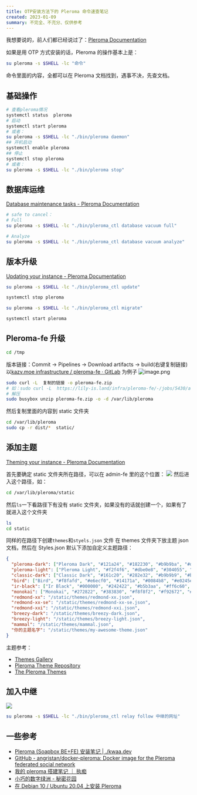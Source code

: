 ```yaml
---
title: OTP安装方法下的 Pleroma 命令速查笔记
created: 2023-01-09
summary: 不完全、不充分、仅供参考
---
```


我想要说的，前人们都已经说过了：[Pleroma Documentation](https://docs-develop.pleroma.social/)

如果是用 OTP 方式安装的话，Pleroma 的操作基本上是：

```bash
su pleroma -s $SHELL -lc "命令"
```

命令里面的内容，全都可以在 Pleroma 文档找到，遇事不决，先查文档。

## 基础操作

```bash
# 查看pleroma情况
systemctl status  pleroma
# 启动
systemctl start pleroma
# 或者：
su pleroma -s $SHELL -lc "./bin/pleroma daemon"
## 开机启动
systemctl enable pleroma
## 停止
systemctl stop pleroma
# 或者：
su pleroma -s $SHELL -lc "./bin/pleroma stop"
```

## 数据库运维

[Database maintenance tasks - Pleroma Documentation](https://docs-develop.pleroma.social/backend/administration/CLI_tasks/database/)

```bash
# safe to cancel：
# Full
su pleroma -s $SHELL -lc "./bin/pleroma_ctl database vacuum full"

# Analyze
su pleroma -s $SHELL -lc "./bin/pleroma_ctl database vacuum analyze"
```

## 版本升级

[Updating your instance - Pleroma Documentation](https://docs-develop.pleroma.social/backend/administration/updating/)

```bash
su pleroma -s $SHELL -lc "./bin/pleroma_ctl update"

systemctl stop pleroma

su pleroma -s $SHELL -lc "./bin/pleroma_ctl migrate"

systemctl start pleroma
```

## Pleroma-fe 升级

```bash
cd /tmp
```

版本链接：Commit -> Pipelines -> Download artifacts -> build(右键复制链接)
以[kazv.moe infrastructure / pleroma-fe · GitLab](https://lily-is.land/infra/pleroma-fe) 为例子
![image.png](https://usc1.contabostorage.com/cc0b816231a841b1b0232d5ef0c6deb1:image/2023/01/0f255419fb489ed8bac25c1c2a95f3a2.png)

```bash
sudo curl -L  复制的链接 -o pleroma-fe.zip
# 如：sudo curl -L  https://lily-is.land/infra/pleroma-fe/-/jobs/5430/artifacts/download?file_type=archive -o pleroma-fe.zip
# 解压
sudo busybox unzip pleroma-fe.zip -o -d /var/lib/pleroma
```

然后复制里面的内容到 static 文件夹

```bash
cd /var/lib/pleroma
sudo cp -r dist/*  static/
```

## 添加主题

[Theming your instance - Pleroma Documentation](https://docs-develop.pleroma.social/backend/configuration/howto_theming_your_instance/)

首先要确定 static 文件夹所在路径，可以在 admin-fe 里的这个位置：
![](https://usc1.contabostorage.com/cc0b816231a841b1b0232d5ef0c6deb1:image/2022/08/bbd16c782791ec0391f00799af995d80.png)
然后进入这个路径，如：

```bash
cd /var/lib/pleroma/static
```

然后`ls`一下看路径下有没有 static 文件夹，如果没有的话就创建一个，如果有了就进入这个文件夹

```bash
ls
cd static
```

同样的在路径下创建`themes`和`styels.json` 文件
在 themes 文件夹下放主题 json 文档，然后在
Styles.json 默认下添加自定义主题路径：

```json
{
  "pleroma-dark": ["Pleroma Dark", "#121a24", "#182230", "#b9b9ba", "#d8a070", "#d31014", "#0fa00f", "#0095ff", "#ffa500"],
  "pleroma-light": ["Pleroma Light", "#f2f4f6", "#dbe0e8", "#304055", "#f86f0f", "#d31014", "#0fa00f", "#0095ff", "#ffa500"],
  "classic-dark": ["Classic Dark", "#161c20", "#282e32", "#b9b9b9", "#baaa9c", "#d31014", "#0fa00f", "#0095ff", "#ffa500"],
  "bird": ["Bird", "#f8fafd", "#e6ecf0", "#14171a", "#0084b8", "#e0245e", "#17bf63", "#1b95e0", "#fab81e"],
  "ir-black": ["Ir Black", "#000000", "#242422", "#b5b3aa", "#ff6c60", "#FF6C60", "#A8FF60", "#96CBFE", "#FFFFB6"],
  "monokai": ["Monokai", "#272822", "#383830", "#f8f8f2", "#f92672", "#F92672", "#a6e22e", "#66d9ef", "#f4bf75"],
  "redmond-xx": "/static/themes/redmond-xx.json",
  "redmond-xx-se": "/static/themes/redmond-xx-se.json",
  "redmond-xxi": "/static/themes/redmond-xxi.json",
  "breezy-dark": "/static/themes/breezy-dark.json",
  "breezy-light": "/static/themes/breezy-light.json",
  "mammal": "/static/themes/mammal.json",
  "你的主题名字": "/static/themes/my-awesome-theme.json"
}
```

主题参考：

- [Themes Gallery](https://suicablog.cobaltkiss.blue/posts/themes-gallery/)
- [Pleroma Theme Repository](https://plthemes.vulpes.one/)
- [The Pleroma Themes](https://mindpalace.michaelis.website/tech/pleroma-theme.html)

## 加入中继

![](https://usc1.contabostorage.com/cc0b816231a841b1b0232d5ef0c6deb1:image/2022/06/2628d8f89ef2c7e7fd73068970e6748e.png)

```bash
su pleroma -s $SHELL -lc "./bin/pleroma_ctl relay follow 中继的网址"
```

## 一些参考

- [Pleroma (Soapbox BE+FE) 安装笔记 | ./kwaa.dev](https://kwaa.dev/pleroma)
- [GitHub - angristan/docker-pleroma: Docker image for the Pleroma federated social network](https://github.com/angristan/docker-pleroma)
- [我的 pleroma 搭建笔记 ｜ 执痴](https://dasgelobteland.github.io/posts/22pleroma/)
- [小巧的数字绿洲 - 秘密花园](https://blog.debula.ml/index.php/archives/5/)
- [在 Debian 10 / Ubuntu 20.04 上安装 Pleroma](https://suicablog.cobaltkiss.blue/posts/pleroma-installation-on-linux-using-otp-releases/)

[^1]: [Pleroma (Soapbox BE+FE) 安装笔记 | ./kwaa.dev](https://kwaa.dev/pleroma)
